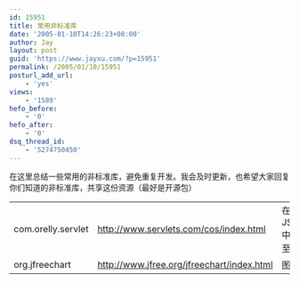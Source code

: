 ```yaml
---
id: 15951
title: 常用非标准库
date: '2005-01-10T14:26:23+08:00'
author: Jay
layout: post
guid: 'https://www.jayxu.com/?p=15951'
permalink: /2005/01/10/15951
posturl_add_url:
    - 'yes'
views:
    - '1589'
hefo_before:
    - '0'
hefo_after:
    - '0'
dsq_thread_id:
    - '5274750450'
---
```


在这里总结一些常用的非标准库，避免重复开发。我会及时更新，也希望大家回复你们知道的非标准库，共享这份资源（最好是开源包）
<table>
<tbody>
<tr>
<td>com.orelly.servlet</td>
<td><a href="http://www.servlets.com/cos/index.html">http://www.servlets.com/cos/index.html</a></td>
<td>在JSP/Servlet中上传文件至服务器</td>
</tr>
<tr>
<td>org.jfreechart</td>
<td><a href="http://www.jfree.org/jfreechart/index.html">http://www.jfree.org/jfreechart/index.html</a></td>
<td>图表制作</td>
</tr>
</tbody>
</table>